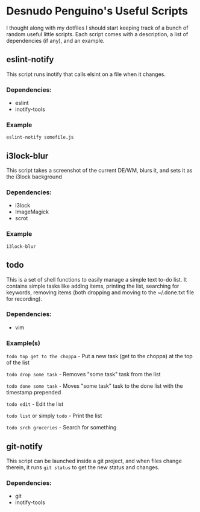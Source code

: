 # Desnudo Penguino's Useful Scripts

I thought along with my dotfiles I should start keeping track of a bunch of random useful little scripts. Each script comes with a description, a list of dependencies (if any), and an example.

## eslint-notify

This script runs inotify that calls elsint on a file when it changes.

### Dependencies:
- eslint
- inotify-tools

### Example
`eslint-notify somefile.js`

## i3lock-blur

This script takes a screenshot of the current DE/WM, blurs it, and sets it as the i3lock background

### Dependencies:
- i3lock
- ImageMagick
- scrot

### Example
`i3lock-blur`

## todo

This is a set of shell functions to easily manage a simple text to-do list. It contains simple tasks like adding items, printing the list, searching for keywords, removing items (both dropping and moving to the ~/.done.txt file for recording).

### Dependencies:
- vim

### Example(s)
`todo top get to the choppa` - Put a new task (get to the choppa) at the top of the list

`todo drop some task` - Removes "some task" task from the list

`todo done some task` - Moves "some task" task to the done list with the timestamp prepended

`todo edit` - Edit the list

`todo list` or simply `todo` - Print the list

`todo srch groceries` - Search for something


## git-notify

This script can be launched inside a git project, and when files change therein, it runs `git status` to get the new status and changes. 

### Dependencies:
 - git
 - inotify-tools
